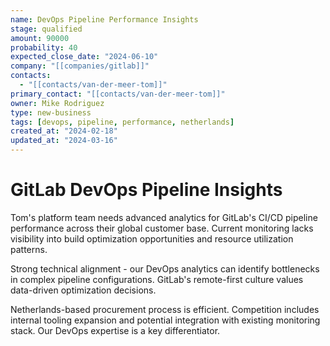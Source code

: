 ```yaml
---
name: DevOps Pipeline Performance Insights
stage: qualified
amount: 90000
probability: 40
expected_close_date: "2024-06-10"
company: "[[companies/gitlab]]"
contacts:
  - "[[contacts/van-der-meer-tom]]"
primary_contact: "[[contacts/van-der-meer-tom]]"
owner: Mike Rodriguez
type: new-business
tags: [devops, pipeline, performance, netherlands]
created_at: "2024-02-18"
updated_at: "2024-03-16"
---
```


# GitLab DevOps Pipeline Insights

Tom's platform team needs advanced analytics for GitLab's CI/CD pipeline performance across their global customer base. Current monitoring lacks visibility into build optimization opportunities and resource utilization patterns.

Strong technical alignment - our DevOps analytics can identify bottlenecks in complex pipeline configurations. GitLab's remote-first culture values data-driven optimization decisions.

Netherlands-based procurement process is efficient. Competition includes internal tooling expansion and potential integration with existing monitoring stack. Our DevOps expertise is a key differentiator.